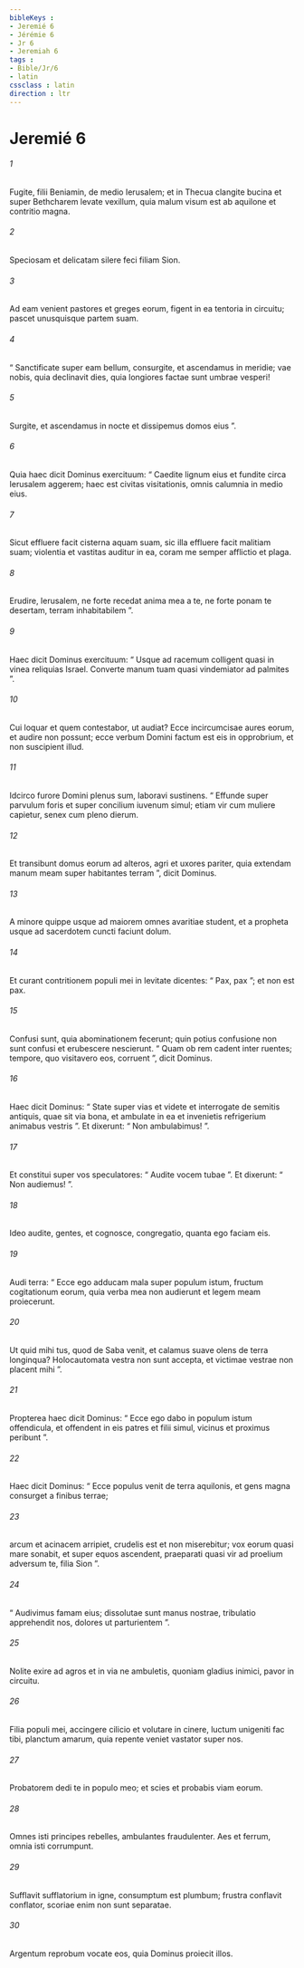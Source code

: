 ```yaml
---
bibleKeys : 
- Jeremié 6
- Jérémie 6
- Jr 6
- Jeremiah 6
tags : 
- Bible/Jr/6
- latin
cssclass : latin
direction : ltr
---
```


# Jeremié 6

###### 1
Fugite, filii Beniamin, de medio Ierusalem; et in Thecua clangite bucina et super Bethcharem levate vexillum, quia malum visum est ab aquilone et contritio magna.
###### 2
Speciosam et delicatam silere feci filiam Sion.
###### 3
Ad eam venient pastores et greges eorum, figent in ea tentoria in circuitu; pascet unusquisque partem suam.
###### 4
“ Sanctificate super eam bellum, consurgite, et ascendamus in meridie; vae nobis, quia declinavit dies, quia longiores factae sunt umbrae vesperi!
###### 5
Surgite, et ascendamus in nocte et dissipemus domos eius ”.
###### 6
Quia haec dicit Dominus exercituum: “ Caedite lignum eius et fundite circa Ierusalem aggerem; haec est civitas visitationis, omnis calumnia in medio eius.
###### 7
Sicut effluere facit cisterna aquam suam, sic illa effluere facit malitiam suam; violentia et vastitas auditur in ea, coram me semper afflictio et plaga.
###### 8
Erudire, Ierusalem, ne forte recedat anima mea a te, ne forte ponam te desertam, terram inhabitabilem ”.
###### 9
Haec dicit Dominus exercituum: “ Usque ad racemum colligent quasi in vinea reliquias Israel. Converte manum tuam quasi vindemiator ad palmites ”.
###### 10
Cui loquar et quem contestabor, ut audiat? Ecce incircumcisae aures eorum, et audire non possunt; ecce verbum Domini factum est eis in opprobrium, et non suscipient illud.
###### 11
Idcirco furore Domini plenus sum, laboravi sustinens. “ Effunde super parvulum foris et super concilium iuvenum simul; etiam vir cum muliere capietur, senex cum pleno dierum.
###### 12
Et transibunt domus eorum ad alteros, agri et uxores pariter, quia extendam manum meam super habitantes terram ”, dicit Dominus.
###### 13
A minore quippe usque ad maiorem omnes avaritiae student, et a propheta usque ad sacerdotem cuncti faciunt dolum.
###### 14
Et curant contritionem populi mei in levitate dicentes: “ Pax, pax ”; et non est pax.
###### 15
Confusi sunt, quia abominationem fecerunt; quin potius confusione non sunt confusi et erubescere nescierunt. “ Quam ob rem cadent inter ruentes; tempore, quo visitavero eos, corruent ”, dicit Dominus.
###### 16
Haec dicit Dominus: “ State super vias et videte et interrogate de semitis antiquis, quae sit via bona, et ambulate in ea et invenietis refrigerium animabus vestris ”. Et dixerunt: “ Non ambulabimus! ”.
###### 17
Et constitui super vos speculatores: “ Audite vocem tubae ”. Et dixerunt: “ Non audiemus! ”.
###### 18
Ideo audite, gentes, et cognosce, congregatio, quanta ego faciam eis.
###### 19
Audi terra: “ Ecce ego adducam mala super populum istum, fructum cogitationum eorum, quia verba mea non audierunt et legem meam proiecerunt.
###### 20
Ut quid mihi tus, quod de Saba venit, et calamus suave olens de terra longinqua? Holocautomata vestra non sunt accepta, et victimae vestrae non placent mihi ”.
###### 21
Propterea haec dicit Dominus: “ Ecce ego dabo in populum istum offendicula, et offendent in eis patres et filii simul, vicinus et proximus peribunt ”.
###### 22
Haec dicit Dominus: “ Ecce populus venit de terra aquilonis, et gens magna consurget a finibus terrae;
###### 23
arcum et acinacem arripiet, crudelis est et non miserebitur; vox eorum quasi mare sonabit, et super equos ascendent, praeparati quasi vir ad proelium adversum te, filia Sion ”.
###### 24
“ Audivimus famam eius; dissolutae sunt manus nostrae, tribulatio apprehendit nos, dolores ut parturientem ”.
###### 25
Nolite exire ad agros et in via ne ambuletis, quoniam gladius inimici, pavor in circuitu.
###### 26
Filia populi mei, accingere cilicio et volutare in cinere, luctum unigeniti fac tibi, planctum amarum, quia repente veniet vastator super nos.
###### 27
Probatorem dedi te in populo meo; et scies et probabis viam eorum.
###### 28
Omnes isti principes rebelles, ambulantes fraudulenter. Aes et ferrum, omnia isti corrumpunt.
###### 29
Sufflavit sufflatorium in igne, consumptum est plumbum; frustra conflavit conflator, scoriae enim non sunt separatae.
###### 30
Argentum reprobum vocate eos, quia Dominus proiecit illos.
